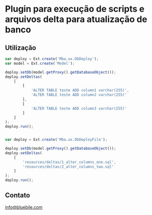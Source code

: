 # Plugin para execução de scripts e arquivos delta para atualização de banco


## Utilização

```js
var deploy = Ext.create('Mba.ux.DbDeploy');
var model = Ext.create('Model');

deploy.setDb(model.getProxy().getDatabaseObject());
deploy.setDeltas(
    [
        [
            'ALTER TABLE teste ADD column1 varchar(255)',
            'ALTER TABLE teste ADD column2 varchar(255)'
        ],
        [
            'ALTER TABLE teste ADD column3 varchar(255)'
        ]
    ]
);
deploy.run();


var deploy = Ext.create('Mba.ux.DbDeployFile');

deploy.setDb(model.getProxy().getDatabaseObject());
deploy.setDeltas(
    [
        'resources/deltas/1_alter_columns_one.sql',
        'resources/deltas/2_alter_columns_two.sql'
    ]
);
deploy.run();

```

## Contato

<info@bluebile.com>